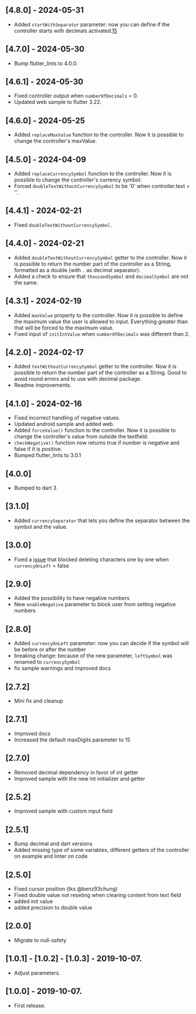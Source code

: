 ## [4.8.0] - 2024-05-31
- Added `startWithSeparator` parameter: now you can define if the controller starts with decimals activated.[15](https://github.com/IsaiasSantana/currency_textfield/issues/15)

## [4.7.0] - 2024-05-30
- Bump flutter_lints to 4.0.0.

## [4.6.1] - 2024-05-30
- Fixed controller output when `numberOfDecimals` = 0.
- Updated web sample to flutter 3.22.

## [4.6.0] - 2024-05-25
- Added `replaceMaxValue` function to the controller. Now it is possible to change the controller's maxValue.

## [4.5.0] - 2024-04-09
- Added `replaceCurrencySymbol` function to the controller. Now it is possible to change the controller's currency symbol.
- Forced `doubleTextWithoutCurrencySymbol` to be '0' when controller.text = ''.

## [4.4.1] - 2024-02-21
- Fixed `doubleTextWithoutCurrencySymbol`.

## [4.4.0] - 2024-02-21
- Added `doubleTextWithoutCurrencySymbol` getter to the controller. Now it is possible to return the number part of the controller as a String, formatted as a double (with `.` as decimal separator).
- Added a check to ensure that `thousandSymbol` and `decimalSymbol` ​​are not the same.

## [4.3.1] - 2024-02-19
- Added `maxValue` property to the controller. Now it is possible to define the maximum value the user is allowed to input. Everything greater than that will be forced to the maximum value.
- Fixed input of `initIntValue` when `numberOfDecimals` was different than 2.

## [4.2.0] - 2024-02-17
- Added `textWithoutCurrencySymbol` getter to the controller. Now it is possible to return the number part of the controller as a String. Good to avoid round errors and to use with decimal package. 
- Readme improvements.

## [4.1.0] - 2024-02-16
- Fixed incorrect handling of negative values.
- Updated android sample and added web.
- Added `forceValue()` function to the controller. Now it is possible to change the controller's value from outside the textfield. 
- `checkNegative()` function now returns true if number is negative and false if it is positive. 
- Bumped flutter_lints to 3.0.1

## [4.0.0]
- Bumped to dart 3

## [3.1.0]
- Added `currencySeparator` that lets you define the separator between the symbol and the value.

## [3.0.0]
- Fixed a [issue](https://github.com/IsaiasSantana/currency_textfield/issues/13) that blocked deleting characters one by one when `currencyOnLeft` = false

## [2.9.0]
- Added the possibility to have negative numbers
- New `enableNegative` parameter to block user from setting negative numbers

## [2.8.0]
- Added `currencyOnLeft` parameter: now you can decide if the symbol will be before or after the number
- breaking change: because of the new parameter, `leftSymbol` was renamed to `currencySymbol`
- fix sample warnings and improved docs

## [2.7.2]
- Mini fix and cleanup

## [2.7.1]
- Improved docs
- Increased the default maxDigits parameter to 15

## [2.7.0]
- Removed decimal dependency in favor of int getter
- Improved sample with the new int initializer and getter

## [2.5.2]
- Improved sample with custom input field

## [2.5.1]
- Bump decimal and dart versions
- Added missing type of some variables, different getters of the controller on example and linter on code

## [2.5.0]
- Fixed cursor position (tks @benz93chung)
- Fixed double value not reseting when clearing content from text field
- added init value
- added precision to double value

## [2.0.0]
- Migrate to null-safety
## [1.0.1] - [1.0.2] - [1.0.3] - 2019-10-07.

-   Adjust parameters.

## [1.0.0] - 2019-10-07.

-   First release.